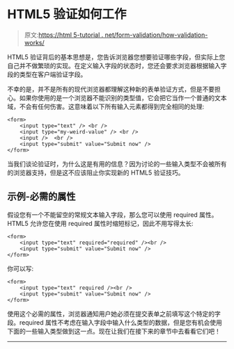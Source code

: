 # HTML5 验证如何工作

> 原文:[https://html 5-tutorial . net/form-validation/how-validation-works/](https://html5-tutorial.net/form-validation/how-validation-works/)

HTML5 验证背后的基本思想是，您告诉浏览器您想要验证哪些字段，但实际上您自己并不做繁琐的实现。在定义输入字段的状态时，您还会要求浏览器根据输入字段的类型在客户端验证字段。

不幸的是，并不是所有的现代浏览器都理解这种新的表单验证方式，但是不要担心。如果你使用的是一个浏览器不能识别的类型值，它会把它当作一个普通的文本域，不会有任何伤害。这意味着以下所有输入元素都得到完全相同的处理:

```
<form>
	<input type="text" /> <br />
	<input type="my-weird-value" /> <br />
	<input />  <br />
	<input type="submit" value="Submit now" />
</form>
```

当我们谈论验证时，为什么这是有用的信息？因为讨论的一些输入类型不会被所有的浏览器支持，但是这不应该阻止你实现新的 HTML5 验证技巧。

## 示例-必需的属性

假设您有一个不能留空的常规文本输入字段，那么您可以使用 required 属性。HTML5 允许您在使用 required 属性时缩短标记，因此不用写得太长:

<input type="hidden" name="IL_IN_ARTICLE">

```
<form>
	<input type="text" required="required" /><br />
	<input type="submit" value="Submit now" />
</form>
```

你可以写:

```
<form>
	<input type="text" required /><br />
	<input type="submit" value="Submit now" />
</form>
```

使用这个必需的属性，浏览器通知用户她必须在提交表单之前填写这个特定的字段。required 属性不考虑在输入字段中输入什么类型的数据，但是您有机会使用下面的一些输入类型做到这一点。现在让我们在接下来的章节中去看看它们吧！

* * *